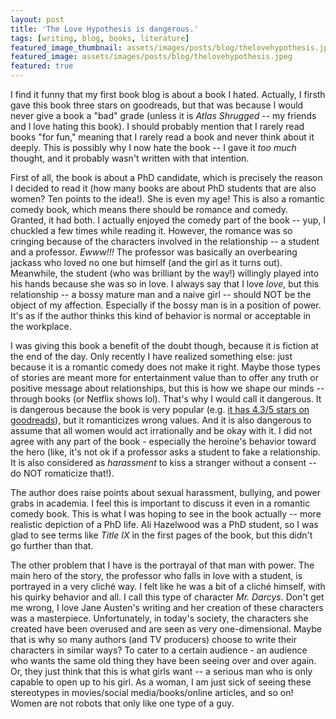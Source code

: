 ```yaml
---
layout: post
title: 'The Love Hypothesis is dangerous.'
tags: [writing, blog, books, literature]
featured_image_thumbnail: assets/images/posts/blog/thelovehypothesis.jpeg
featured_image: assets/images/posts/blog/thelovehypothesis.jpeg
featured: true
---
```

<script>
  $(document).ready(function() {
  setTimeout(function() { $("#preloader").fadeOut(1500); }, 100)
});
</script>

I find it funny that my first book blog is about a book I hated. Actually, I firsth gave this book three stars on goodreads, but that was because I would never give a book a "bad" grade (unless it is *Atlas Shrugged* -- my friends and I love hating this book). I should probably mention that I rarely read books "for fun," meaning that I rarely read a book and never think about it deeply. This is possibly why I now hate the book -- I gave it *too much* thought, and it probably wasn't written with that intention. 

First of all, the book is about a PhD candidate, which is precisely the reason I decided to read it (how many books are about PhD students that are also women? Ten points to the idea!). She is even my age! This is also a romantic comedy book, which means there should be romance and comedy. Granted, it had both. I actually enjoyed the comedy part of the book -- yup, I chuckled a few times while reading it. However, the romance was so cringing because of the characters involved in the relationship -- a student and a professor. *Ewww!!!* The professor was basically an overbearing jackass who loved no one but himself (and the girl as it turns out). Meanwhile, the student (who was brilliant by the way!) willingly played into his hands because she was so in love. I always say that I love *love*, but this relationship -- a bossy mature man and a naive girl -- should NOT be the object of my affection. Especially if the bossy man is in a position of power. It's as if the author thinks this kind of behavior is normal or acceptable in the workplace. 

I was giving this book a benefit of the doubt though, because it is fiction at the end of the day. Only recently I have realized something else: just because it is a romantic comedy does not make it right. Maybe those types of stories are meant more for entertainment value than to offer any truth or positive message about relationships, but this is how we shape our minds -- through books (or Netflix shows lol). That's why I would call it dangerous. It is dangerous because the book is very popular (e.g. [it has 4.3/5 stars on goodreads](https://www.goodreads.com/book/show/56732449-the-love-hypothesis)), but it romanticizes wrong values. And it is also dangerous to assume that all women would act irrationally and be okay with it. I did not agree with any part of the book - especially the heroine's behavior toward the hero (like, it's not ok if a professor asks a student to fake a relationship. It is also considered as *harassment* to kiss a stranger without a consent -- do NOT romaticize that!).

The author does raise points about sexual harassment, bullying, and power grabs in academia. I feel this is important to discuss it even in a romantic comedy book. This is what I was hoping to see in the book actually -- more realistic depiction of a PhD life. Ali Hazelwood was a PhD student, so I was glad to see terms like *Title IX* in the first pages of the book, but this didn't go further than that.  

The other problem that I have is the portrayal of that man with power. The main hero of the story, the professor who falls in love with a student, is portrayed in a very cliché way. I felt like he was a bit of a cliché himself, with his quirky behavior and all. I call this type of character *Mr. Darcys*. Don't get me wrong, I love Jane Austen's writing and her creation of these characters was a masterpiece. Unfortunately, in today's society, the characters she created have been overused and are seen as very one-dimensional. Maybe that is why so many authors (and TV producers) choose to write their characters in similar ways? To cater to a certain audience - an audience who wants the same old thing they have been seeing over and over again. Or, they just think that this is what girls want -- a serious man who is only capable to open up to his girl. As a woman, I am just sick of seeing these stereotypes in movies/social media/books/online articles, and so on! Women are not robots that only like one type of a guy.